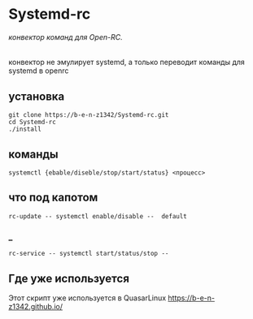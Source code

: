 # Systemd-rc


###### конвектор команд для Open-RC.
конвектор не эмулирует systemd, а только переводит команды для systemd в openrc 

## установка
```
git clone https://b-e-n-z1342/Systemd-rc.git
cd Systemd-rc
./install
```

## команды
``
systemctl {ebable/diseble/stop/start/status} <процесс>
``
## что под капотом

``
rc-update -- systemctl enable/disable --  default 
``
### _
``
rc-service -- systemctl start/status/stop --
``

## Где уже используется 

Этот скрипт уже используется в QuasarLinux 
https://b-e-n-z1342.github.io/
